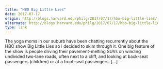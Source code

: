 ```yaml
---
title: "HBO Big Little Lies"
date: 2017-07-17
origin: http://blogs.harvard.edu/philg/2017/07/17/hbo-big-little-lies/
alternate: http://blogs.harvard.edu/philg/2017/07/17/hbo-big-little-lies/
type: link
---
```


The yoga moms in our suburb have been chatting recurrently about the HBO show Big Little Lies so I decided to skim through it. One big feature of the show is people driving their pavement-melting SUVs on winding undivided two-lane roads, often next to a cliff, and looking at back-seat passengers (children) or at a front-seat passengers. […]